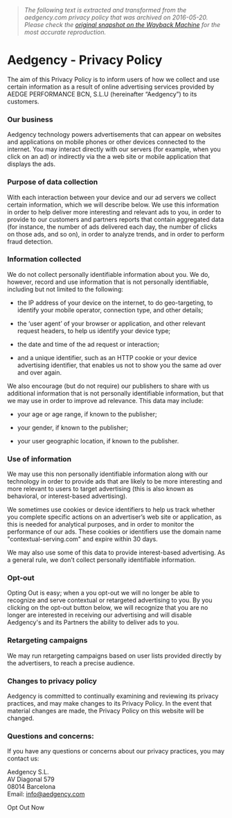 > *The following text is extracted and transformed from the aedgency.com privacy policy that was archived on 2016-05-20. Please check the [original snapshot on the Wayback Machine](https://web.archive.org/web/20160520054056id_/http%3A//www.aedgency.com/privacy-policy) for the most accurate reproduction.*

# Aedgency - Privacy Policy

The aim of this Privacy Policy is to inform users of how we collect and use certain information as a result of online advertising services provided by AEDGE PERFORMANCE BCN, S.L.U (hereinafter “Aedgency”) to its customers.

### Our business

Aedgency technology powers advertisements that can appear on websites and applications on mobile phones or other devices connected to the internet. You may interact directly with our servers (for example, when you click on an ad) or indirectly via the a web site or mobile application that displays the ads.

### Purpose of data collection

With each interaction between your device and our ad servers we collect certain information, which we will describe below. We use this information in order to help deliver more interesting and relevant ads to you, in order to provide to our customers and partners reports that contain aggregated data (for instance, the number of ads delivered each day, the number of clicks on those ads, and so on), in order to analyze trends, and in order to perform fraud detection.

### Information collected

We do not collect personally identifiable information about you. We do, however, record and use information that is not personally identifiable, including but not limited to the following:

  * the IP address of your device on the internet, to do geo-targeting, to identify your mobile operator, connection type, and other details;

  * the ‘user agent’ of your browser or application, and other relevant request headers, to help us identify your device type;

  * the date and time of the ad request or interaction;

  * and a unique identifier, such as an HTTP cookie or your device advertising identifier, that enables us not to show you the same ad over and over again.




We also encourage (but do not require) our publishers to share with us additional information that is not personally identifiable information, but that we may use in order to improve ad relevance. This data may include:

  * your age or age range, if known to the publisher;

  * your gender, if known to the publisher;

  * your user geographic location, if known to the publisher.




### Use of information

We may use this non personally identifiable information along with our technology in order to provide ads that are likely to be more interesting and more relevant to users to target advertising (this is also known as behavioral, or interest-based advertising).

We sometimes use cookies or device identifiers to help us track whether you complete specific actions on an advertiser’s web site or application, as this is needed for analytical purposes, and in order to monitor the performance of our ads. These cookies or identifiers use the domain name "contextual-serving.com" and expire within 30 days.

We may also use some of this data to provide interest-based advertising. As a general rule, we don’t collect personally identifiable information.

### Opt-out

Opting Out is easy; when a you opt-out we will no longer be able to recognize and serve contextual or retargeted advertising to you. By you clicking on the opt-out button below, we will recognize that you are no longer are interested in receiving our advertising and will disable Aedgency's and its Partners the ability to deliver ads to you.

### Retargeting campaigns

We may run retargeting campaigns based on user lists provided directly by the advertisers, to reach a precise audience.

### Changes to privacy policy

Aedgency is committed to continually examining and reviewing its privacy practices, and may make changes to its Privacy Policy. In the event that material changes are made, the Privacy Policy on this website will be changed.

### Questions and concerns:

If you have any questions or concerns about our privacy practices, you may contact us:

Aedgency S.L.  
AV Diagonal 579  
08014 Barcelona  
Email: [info@aedgency.com](mailto:info@aedgency.com)

Opt Out Now
